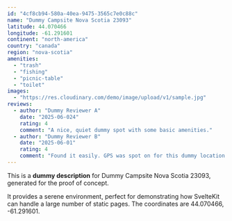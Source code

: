 ```yaml
---
id: "4cf8cb94-580a-40ea-9475-3565c7e0c88c"
name: "Dummy Campsite Nova Scotia 23093"
latitude: 44.070466
longitude: -61.291601
continent: "north-america"
country: "canada"
region: "nova-scotia"
amenities:
  - "trash"
  - "fishing"
  - "picnic-table"
  - "toilet"
images:
  - "https://res.cloudinary.com/demo/image/upload/v1/sample.jpg"
reviews:
  - author: "Dummy Reviewer A"
    date: "2025-06-024"
    rating: 4
    comment: "A nice, quiet dummy spot with some basic amenities."
  - author: "Dummy Reviewer B"
    date: "2025-06-01"
    rating: 4
    comment: "Found it easily. GPS was spot on for this dummy location."
---
```


This is a **dummy description** for Dummy Campsite Nova Scotia 23093, generated for the proof of concept.

It provides a serene environment, perfect for demonstrating how SvelteKit can handle a large number of static pages. The coordinates are 44.070466, -61.291601.
